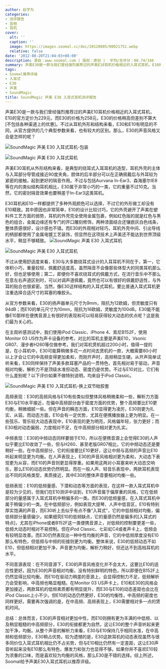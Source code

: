 ```yaml
---
author: 赵宇为
categories:
- 测评报告
- 音频
- 耳机
cover:
  alt: ''
  caption: ''
  image: https://images.soomal.cc/doc/20120805/00021752.webp
  relative: false
date: '2012-08-20T21:04:03+08:00'
description: 源自：www.soomal.com | 版权：原创 |  平均/总评分：08.74/166
summary: 声美E30是一款与我们曾经强烈推荐过的声美E10耳机价格相近的入耳式耳机，E10的官方定价为229元，而E30的价格为258元，E30的价格稍高但差别不算大[不包括各种渠道上的优惠]。不过从耳机外形和结构来看，E30和E10有明显的不同，从官方提供的几个典型参数来看，也有较大的区别，那么E30的声音风格又会是怎样的呢？
tags:
- Soomal推荐评级
- 入耳式
- E30
- 声美
- SoundMagic
title: SoundMagic 声美 E30 入耳式耳机测评报告
---
```


声美E30是一款与我们曾经强烈推荐过的声美E10耳机价格相近的入耳式耳机，E10的官方定价为229元，而E30的价格为258元，E30的价格稍高但差别不算大[不包括各种渠道上的优惠]。不过从耳机外形和结构来看，E30和E10有明显的不同，从官方提供的几个典型参数来看，也有较大的区别。那么，E30的声音风格又会是怎样的呢？


![SoundMagic 声美 E30 入耳式耳机-包装](https://images.soomal.cc/doc/20120805/00021747.webp)




![SoundMagic 声美 E30 入耳式耳机](https://images.soomal.cc/doc/20120805/00021749.webp)




声美E30耳机从外形结构来看，是典型的绕耳式入耳耳机的造型，耳机外壳的主体与入耳部分导管成接近90度夹角，腔体的后半部分可以在正确佩戴后与外耳较为紧密的接触，起到更好的隔音作用。不过与包括Aurvana In-Ear3、森海塞尔IE8等在内的类似结构耳机相比，E30属于非常小巧的一类，它的重量不过10克。当然，它的密封隔音效果也要稍差于In-Ear3这类耳机。

E30耳机和E10一样都提供了多种外观颜色可以选择，不过它的外形做工却没有E10精致。其中原因也非常简单，E10的设计比较讨巧，它的外壳避开了声美在塑料件工艺方面的弱势，耳机的外壳完全使用金属包裹，例如红色版的就是红色与黑色的组合，金属边缘还有专门的开口雕刻修饰，两种漆面结合还镶嵌灰白色线条，整体质感很好，设计感也不错。而E30的外观相对轻巧，耳机外壳中间、引出导线的柄部都使用了金属电镀工艺装饰，但显然在这项技术上声美还不能达到世界顶级水平，稍显不够精致。
![SoundMagic 声美 E30 入耳式耳机](https://images.soomal.cc/doc/20120805/00021751.webp)




![SoundMagic 声美 E30 入耳式耳机](https://images.soomal.cc/doc/20120805/00021752.webp)




不过从使用舒适度来看，E30与大多数绕耳式设计的入耳耳机不同在于，第一，它体积小巧，重量较轻，佩戴舒适度高，虽然隔音不会像那些体型大的同类耳机那么好，但也足够使用；第二，即便你不喜欢绕耳式的佩戴方式，在流行音乐中不那么在意左右声道区别时，可以对调声道佩戴，竟然也可以有很好的佩戴舒适性，与外耳的贴合也很紧密。当然，像E30这样结构的入耳式耳机，要比普通入耳式耳机更注重选择合适尺寸的耳塞的橡胶头。

从官方参数来看，E30的扬声器单元尺寸为9mm，阻抗为12欧姆，但灵敏度只有94dB；而E10的单元尺寸为10mm，阻抗为16欧姆，灵敏度为100dB。E30能不能像E10那样在便携音源上有很好的表现和可以轻易获得较大动态的优点呢？这是我们最为关心的。

在主观听感测试中，我们使用iPod Classic、iPhone 4、索尼B152F，使用Monitor 03 US作为声卡设备的参考。对比的耳机主要是声美E10，Vsonic GR07、漫步者H260等仅做参考。我们对耳机煲机超过200小时，值得一提的是，在小耳机中，E30可能算稍微多花一点时间去煲机的一款，大概需要80小时以上才会让它的中高频变得更加柔和，而刚开声时，高频稍显生硬。从开声简单试听来看，E30同样保持了声美多款耳塞产品的一贯特色，首先相对易于驱动，声音相对均衡，解析力不是顶级水准但动态、密度仍是优势。不过与E10对比，它们有什么差别呢？以下评价如果不做特别说明，均来自于iPod Classic。

![SoundMagic 声美 E10 入耳式耳机-换上双节硅胶套](https://images.soomal.cc/doc/20120104/00015929.webp)




高频表现：E30的高频风格与E10有些类似但整体风格稍微柔和一些，解析力方面E30与E10水平接近，在偏中高频部分由于密度方面的优势，整个高频要比E10更均衡，稍微细腻一些。但在声音的瞬态方面，E10显得更为凌厉，E30则更为扎实、从容。而动态方面，E10会有一定优势，尤其在便携播放器上更为明显。在一些弦乐、管乐较大动态表现中，E10表现的更为明亮，风格偏年轻，张力更好；而E30相对动态偏弱，力度相对不足，在中高频部分相对更为扎实。

中频表现：E30的中频动态同样要弱于E10，所以在便携音源上会觉得E30的人声似乎要比E10收敛了一些，但与H260、甚至老版GR07相比，它的中频动态还是要稍好一些。在中高频部分，它的衔接要比E10更好，这让中频与高频的声音比E10听起来明显更为均衡。在人声表现上，E30的声音风格相对更为柔和，大动态下表现更为从容，而E10的声音则更显得厚重。如果用这两对小耳塞来听大动态交响乐，那么E10的动态优势仍然明显。而在一般人声、轻音乐表现中，两款耳机表现出不同的风格类型，素质接近，其中E30的整体声音要相对均衡一些。

低频表现：E10的低频量感、下潜和动态等方面的表现，在这样一款入耳式耳机中是较为少见的，但我们在E10测评中谈到，E10声音属于偏厚重的风格，它在低频部分的量感属于入耳式耳机中稍偏多的一类。而E30的低频量感，在入耳式耳机中属于稍偏少的一类。在中低频部分，例如表现大提琴、人声中低音区，E10有特别厚实饱满的声音，而E30听上去似乎有点不像“入耳式”，它的中低频相对均衡，偏低频部分量感偏少。如果细究E10的低频缺点，它的量感仍然是偏多的[入耳式的特点]，尤其在iPhone或者B152F这一类便携音源上，对低频的控制要更差一些，低频大动态时相对不易控制。但在iPod Classic、七彩虹C4或者声卡上，低频会有较明显改善。而E30仍然表现出一种中性均衡的声音，它的中低频厚度没有E10那么有特色，但低频与中频的衔接则更为均衡。整体来说，E30的低频动态不如E10，但低频相对更加干净，声音更为均衡，解析力稍好，但还达不到高档耳机的水平。

不同音源表现：在不同音源下，E30的声音风格变化并不会太大，这要比E10的适应性更好。因为E30的声音相对均衡，没有特别鲜明的特色，所以即便在B152F上仍然显得比较均衡。而E10在驱动力稍差的音源上，会显得控制力不足，低频解析力会受影响，中高频也略显粗糙。在Monitor 03 US声卡上，E10和E30的风格会更加接近，两款耳机的低频素质都有明显提升，而E30与E10的动态差距也会比在iPod Classic上小不少。但E10的动态仍然更好，E30的均衡性，中高频的密度也同样更好。需要再次强调的是，在中高频、高频表现上，E30需要相对多一点的煲机时间。


总结：总体而言，E30的声音相对更加中性，而E10则拥有更为丰满的中低频、以及稍显粗糙的中高频部分，E30的衔接都更为自然，这让E30的整个声音听起来更加干净，均衡。从整个声音的解析力来看，E30与E10保持几乎相同水准，在中高频和低频部分，E30稍占优势。较为遗憾的是，E30这款耳机的动态表现虽然与很多同价位入耳式耳机相比仍不占劣势，但与E10相比仍然有一定差距，这让E30声音听起来没有E10那么有特色，爆发力和张力也显得不够。如果你并不喜欢E10较为浓重的口味，而是喜欢较为均衡的风格，那么E30是不错的选择。综上所述，Soomal给予声美E30入耳式耳机以推荐评级。